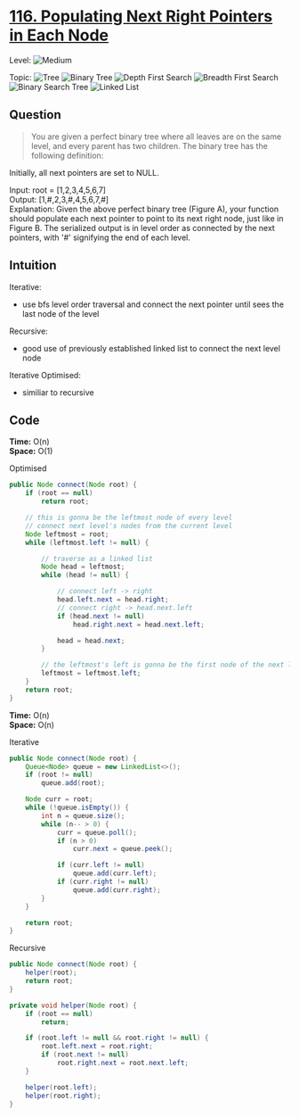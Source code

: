 # [116. Populating Next Right Pointers in Each Node](https://leetcode.com/problems/populating-next-right-pointers-in-each-node/)

Level:
![Medium](https://img.shields.io/badge/-Medium-ff8000)

Topic:
![Tree](https://img.shields.io/badge/-Tree-70db70)
![Binary Tree](https://img.shields.io/badge/-Binary_Tree-5cd65c)
![Depth First Search](https://img.shields.io/badge/-Depth_First_Search-47d147)
![Breadth First Search](https://img.shields.io/badge/-Breadth_First_Search-33cc33)
![Binary Search Tree](https://img.shields.io/badge/-Binary_Search_Tree-2eb82e)
![Linked List](https://img.shields.io/badge/-Linked_List-0066cc)

## Question

> You are given a perfect binary tree where all leaves are on the same level, and every parent has two children. The binary tree has the following definition:

Initially, all next pointers are set to NULL.

Input: root = [1,2,3,4,5,6,7]  
Output: [1,#,2,3,#,4,5,6,7,#]  
Explanation: Given the above perfect binary tree (Figure A), your function should populate each next pointer to point to its next right node, just like in Figure B. The serialized output is in level order as connected by the next pointers, with '#' signifying the end of each level.

## Intuition

Iterative:

- use bfs level order traversal and connect the next pointer until sees the last node of the level

Recursive:

- good use of previously established linked list to connect the next level node

Iterative Optimised:

- similiar to recursive

## Code

**Time:** O(n)  
**Space:** O(1)

Optimised

```java
public Node connect(Node root) {
    if (root == null)
        return root;

    // this is gonna be the leftmost node of every level
    // connect next level's nodes from the current level
    Node leftmost = root;
    while (leftmost.left != null) {

        // traverse as a linked list
        Node head = leftmost;
        while (head != null) {

            // connect left -> right
            head.left.next = head.right;
            // connect right -> head.next.left
            if (head.next != null)
                head.right.next = head.next.left;

            head = head.next;
        }

        // the leftmost's left is gonna be the first node of the next level
        leftmost = leftmost.left;
    }
    return root;
}
```

**Time:** O(n)  
**Space:** O(n)

Iterative

```java
public Node connect(Node root) {
    Queue<Node> queue = new LinkedList<>();
    if (root != null)
        queue.add(root);

    Node curr = root;
    while (!queue.isEmpty()) {
        int n = queue.size();
        while (n-- > 0) {
            curr = queue.poll();
            if (n > 0)
                curr.next = queue.peek();

            if (curr.left != null)
                queue.add(curr.left);
            if (curr.right != null)
                queue.add(curr.right);
        }
    }

    return root;
}
```

Recursive

```java
public Node connect(Node root) {
    helper(root);
    return root;
}

private void helper(Node root) {
    if (root == null)
        return;

    if (root.left != null && root.right != null) {
        root.left.next = root.right;
        if (root.next != null)
            root.right.next = root.next.left;
    }

    helper(root.left);
    helper(root.right);
}
```
